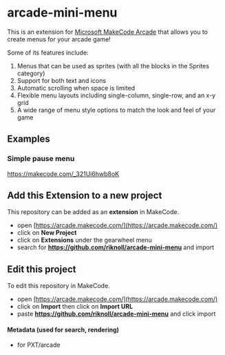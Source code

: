 # arcade-mini-menu

This is an extension for [Microsoft MakeCode Arcade](https://arcade.makecode.com/) that allows you to create menus for your arcade game!

Some of its features include:

1. Menus that can be used as sprites (with all the blocks in the Sprites category)
2. Support for both text and icons
3. Automatic scrolling when space is limited
4. Flexible menu layouts including single-column, single-row, and an x-y grid
5. A wide range of menu style options to match the look and feel of your game


## Examples

### Simple pause menu

https://makecode.com/_321Ui6hwb8oK

###


## Add this Extension to a new project

This repository can be added as an **extension** in MakeCode.

* open [https://arcade.makecode.com/](https://arcade.makecode.com/)
* click on **New Project**
* click on **Extensions** under the gearwheel menu
* search for **https://github.com/riknoll/arcade-mini-menu** and import

## Edit this project

To edit this repository in MakeCode.

* open [https://arcade.makecode.com/](https://arcade.makecode.com/)
* click on **Import** then click on **Import URL**
* paste **https://github.com/riknoll/arcade-mini-menu** and click import

#### Metadata (used for search, rendering)

* for PXT/arcade

